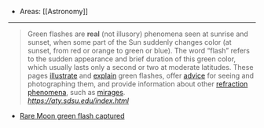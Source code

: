 
- Areas: [[Astronomy]]

---

<blockquote class="quoteback" darkmode="" data-title="A%20Green%20Flash%20Page" data-author="" cite="https://aty.sdsu.edu/index.html">                       Green flashes are <b>real</b> (not illusory) phenomena seen at sunrise and sunset, when some part of the Sun suddenly changes color (at sunset, from red or orange to green or blue). The word “flash” refers to the sudden appearance and brief duration of this green color, which usually lasts only a second or two at moderate latitudes. These pages <a href="https://aty.sdsu.edu/pictures.html" target="_blank" rel="noopener">illustrate</a> and <a href="https://aty.sdsu.edu/explain/explain.html" target="_blank" rel="noopener">explain</a> green flashes, offer <a href="https://aty.sdsu.edu/observing/advice.html" target="_blank" rel="noopener">advice</a> for seeing and photographing them, and provide information about other <a href="https://aty.sdsu.edu/explain/atmos_refr/phenomena.html" target="_blank" rel="noopener">refraction phenomena</a>, such as <a href="https://aty.sdsu.edu/mirages/mirintro.html" target="_blank" rel="noopener">mirages</a>.                       <footer> <cite><a href="https://aty.sdsu.edu/index.html">https://aty.sdsu.edu/index.html</a></cite></footer>                       </blockquote>


- [Rare Moon green flash captured](https://www.eso.org/public/images/potw1117a/)
